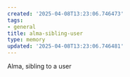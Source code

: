 ```yaml
---
created: '2025-04-08T13:23:06.746473'
tags:
- general
title: alma-sibling-user
type: memory
updated: '2025-04-08T13:23:06.746481'
---
```


Alma, sibling to a user